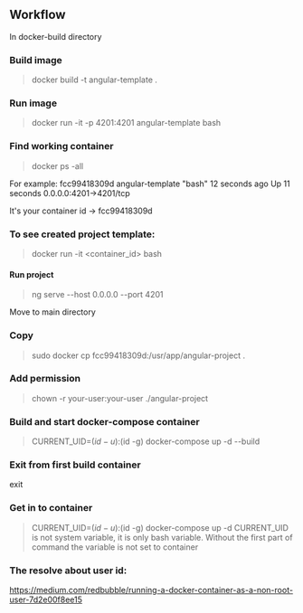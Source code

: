 ## Workflow
In docker-build directory

### Build image
> docker build -t angular-template .
### Run image
> docker run -it -p 4201:4201 angular-template bash 

### Find working container
> docker ps -all

For example: fcc99418309d angular-template "bash" 12 seconds ago  Up 11 seconds 0.0.0.0:4201->4201/tcp

It's your container id -> fcc99418309d

### To see created project template:
> docker run -it <container_id> bash
#### Run project
> ng serve --host 0.0.0.0 --port 4201

Move to main directory
### Copy 
> sudo docker cp fcc99418309d:/usr/app/angular-project . 
### Add permission
> chown -r your-user:your-user ./angular-project
### Build and start docker-compose container
> CURRENT_UID=$(id -u):$(id -g) docker-compose up -d --build
### Exit from first build container
exit 

### Get in to container
> CURRENT_UID=$(id -u):$(id -g) docker-compose up -d
CURRENT_UID is not system variable, it is only bash variable. 
Without the first part of command the variable is not set to container

### The resolve about user id:
https://medium.com/redbubble/running-a-docker-container-as-a-non-root-user-7d2e00f8ee15








